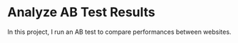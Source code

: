 # Analyze AB Test Results
In this project, I run an AB test to compare performances between websites.